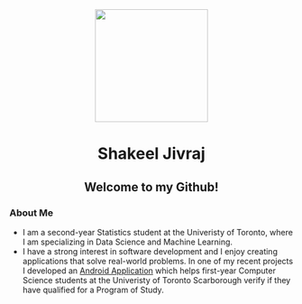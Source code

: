 <div id="header" align="center">
  <img src="https://media.giphy.com/media/06vbLCWUQcDKGFVjPt/giphy.gif" width="200"/>
</div>

<h1 align = "center">Shakeel Jivraj</h1>

<h2 align = "center">Welcome to my Github! </h2>

### About Me ###
- I am a second-year Statistics student at the Univeristy of Toronto, where I am specializing in Data Science and Machine Learning.
- I have a strong interest in software development and I enjoy creating applications that solve real-world problems. In one of my recent projects I developed an <a href="https://github.com/Shak789/DecisionMate" target="_blank">Android Application</a> which helps first-year Computer Science students at the Univeristy of Toronto Scarborough verify if they have qualified for a Program of Study.
